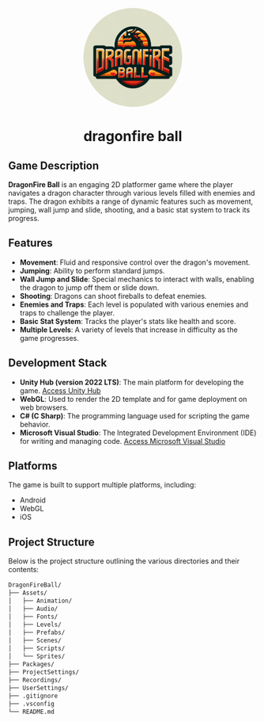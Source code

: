 <p align="center">
  <img src="images/dragonfire_ball_logo.png" alt="DragonFire Ball Logo" width="200" style="border-radius: 50%;"/>
</p>


<h1 align="center">dragonfire ball</h1>

## Game Description
**DragonFire Ball** is an engaging 2D platformer game where the player navigates a dragon character through various levels filled with enemies and traps. The dragon exhibits a range of dynamic features such as movement, jumping, wall jump and slide, shooting, and a basic stat system to track its progress.

## Features
- **Movement**: Fluid and responsive control over the dragon's movement.
- **Jumping**: Ability to perform standard jumps.
- **Wall Jump and Slide**: Special mechanics to interact with walls, enabling the dragon to jump off them or slide down.
- **Shooting**: Dragons can shoot fireballs to defeat enemies.
- **Enemies and Traps**: Each level is populated with various enemies and traps to challenge the player.
- **Basic Stat System**: Tracks the player's stats like health and score.
- **Multiple Levels**: A variety of levels that increase in difficulty as the game progresses.

## Development Stack
- **Unity Hub (version 2022 LTS)**: The main platform for developing the game. [Access Unity Hub](https://unity.com/download)
- **WebGL**: Used to render the 2D template and for game deployment on web browsers.
- **C# (C Sharp)**: The programming language used for scripting the game behavior.
- **Microsoft Visual Studio**: The Integrated Development Environment (IDE) for writing and managing code. [Access Microsoft Visual Studio](https://code.visualstudio.com/download)

<!-- ## Access Links
If you don't have Unity and Visual Studio already installed
- Unity Hub: [Access Unity Hub](your-unity-hub-link)
- Microsoft Visual Studio: [Access Microsoft Visual Studio](your-visual-studio-link) -->

## Platforms
The game is built to support multiple platforms, including:
- Android
- WebGL
- iOS

## Project Structure
Below is the project structure outlining the various directories and their contents:

```
DragonFireBall/
├── Assets/
│   ├── Animation/
│   ├── Audio/
│   ├── Fonts/
│   ├── Levels/
│   ├── Prefabs/
│   ├── Scenes/
│   ├── Scripts/
│   └── Sprites/
├── Packages/
├── ProjectSettings/
├── Recordings/
├── UserSettings/
├── .gitignore
├── .vsconfig
└── README.md
```
